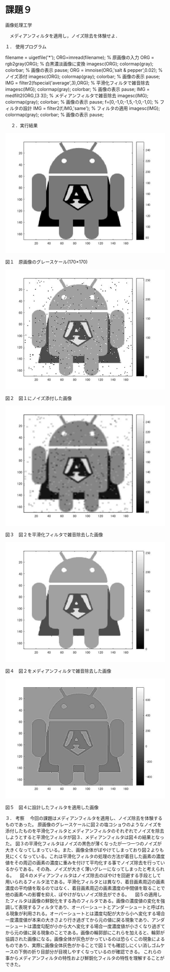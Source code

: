 # 課題９
画像処理工学

　メディアンフィルタを適用し，ノイズ除去を体験せよ．

１．	使用プログラム

filename = uigetfile('*');
ORG=imread(filename); % 原画像の入力
ORG = rgb2gray(ORG); % 白黒濃淡画像に変換
imagesc(ORG); colormap(gray); colorbar; % 画像の表示
pause;
ORG = imnoise(ORG,'salt & pepper',0.02); % ノイズ添付
imagesc(ORG); colormap(gray); colorbar; % 画像の表示
pause;
IMG = filter2(fspecial('average',3),ORG); % 平滑化フィルタで雑音除去
imagesc(IMG); colormap(gray); colorbar; % 画像の表示
pause;
IMG = medfilt2(ORG,[3 3]); % メディアンフィルタで雑音除去
imagesc(IMG); colormap(gray); colorbar; % 画像の表示
pause;
f=[0,-1,0;-1,5,-1;0,-1,0]; % フィルタの設計
IMG = filter2(f,IMG,'same'); % フィルタの適用
imagesc(IMG); colormap(gray); colorbar; % 画像の表示
pause;



 
２．実行結果
 
 ![原画像](https://github.com/enazii0312/image/blob/master/kadai9-1.jpg)
 
図１　原画像のグレースケール(170×170)

  ![原画像](https://github.com/enazii0312/image/blob/master/kadai9-2.jpg)
  
図２　図１にノイズ添付した画像
 
  ![原画像](https://github.com/enazii0312/image/blob/master/kadai9-3.jpg)
  
図３　図２を平滑化フィルタで雑音除去した画像
 
  ![原画像](https://github.com/enazii0312/image/blob/master/kadai9-4.jpg)
  
図４　図２をメディアンフィルタで雑音除去した画像

 ![原画像](https://github.com/enazii0312/image/blob/master/kadai9-5.jpg)
 
図５　図４に設計したフィルタを適用した画像


３．	考察
　今回の課題はメディアンフィルタを適用し、ノイズ除去を体験するものであった。
原画像のグレースケールに図２の塩コショウのようなノイズを添付したものを平滑化フィルタとメディアンフィルタのそれぞれでノイズを除去しようとすると平滑化フィルタが図３、メディアンフィルタは図４の結果となった。
図３の平滑化フィルタはノイズの黒色が薄くなったが一つ一つのノイズが大きくなってしまっている。また、画像全体がぼやけてしまっており図２よりも見にくくなっている。これは平滑化フィルタの処理の方法が着目した画素の濃度値をその周辺の画素の濃度に重みを付けて平均化する事でノイズ除去を行っているからである。その為、ノイズが大きく薄いグレーになってしまったと考えられる。
　図４のメディアンフィルタはノイズ除去のぼやけを回避する手段として用いられるフィルタ法である。平滑化フィルタとは異なり、着目画素周辺の画素濃度の平均値を取るのではなく、着目画素周辺の画素濃度の中間値を取ることで他の画素への影響を抑え、ぼやけがないノイズ除去ができる。
　図５の適用したフィルタは画像の鮮鋭化をする為のフィルタである。画像の濃度値の変化を強調して表現するフィルタであり、オーバーシュートとアンダーシュートと呼ばれる現象が利用される。オーバーシュートとは濃度勾配が大から小へ変化する場合一度濃度値が本来の大きさより行き過ぎてから元の値に戻る現象であり、アンダーシュートは濃度勾配が小から大へ変化する場合一度濃度値が小さくなり過ぎてから元の値に戻る現象のことである。画像の輪郭部にこれらを加えると、輪郭が協調された画像になる。画像全体が灰色がかっているのは恐らくこの現象によるものであり、実際に画像全体灰色がかることで図１でも確認しにくい消しゴムケースの下側の折り目部分が目視しやすくなっているのが確認できる。
これらの事からメディアンフィルタの特性および鮮鋭化フィルタの特性を理解することができた。
